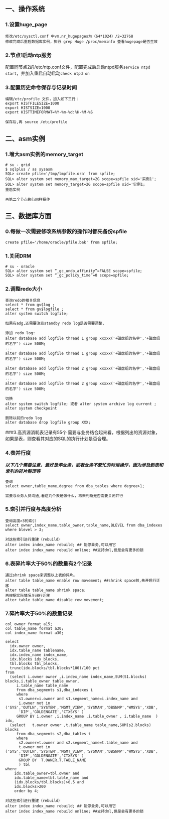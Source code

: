 ## 一、操作系统
### 1.设置huge_page
```
修改/etc/sysctl.conf 中vm.nr_hugepages为（64*1024）/2=32768
修改完成后重启数据库实例，执行 grep Huge /proc/meminfo 查看hugepage是否生效
```

### 2.节点1启动ntp服务

配置同节点2的/etc/ntp.conf文件，配置完成后启动ntpd服务`service ntpd start`，并加入重启自动启动`check ntpd on`


### 3.配置历史命令保存与记录时间
```
编辑/etc/profile 文件，加入如下三行：
export HISTFILESIZE=1000
export HISTSIZE=1000
export HISTTIMEFORMAT=%Y-%m-%d:%H-%M-%S

保存后,再 source /etc/profile
```

## 二、asm实例
### 1.增大asm实例的memory_target
```
# su - grid
$ sqlplus / as sysasm
SQL> create pfile='/tmp/lmpfile.ora' from spfile;
SQL> alter system set memory_max_target=2G scope=spfile sid='实例1';
SQL> alter system set memory_target=2G scope=spfile sid='实例1;
重启实例

再第二个节点执行同样操作
```

## 三、数据库方面
### 0.每做一次需要修改系统参数的操作时都先备份spfile
```
create pfile='/home/oracle/pfile.bak' from spfile;
```

### 1.关闭DRM
```
# su - oracle
SQL> alter system set “_gc_undo_affinity”=FALSE scope=spfile;
SQL> alter system set “_gc_policy_time”=0 scope=spfile;
```

### 2.调整redo大小
```
查询redo的相关信息
select * from gv$log ;
select * from gv$logfile ;
alter system switch logfile;

如果有adg,还需要注意standby redo log是否需要调整.

添加 redo log:
alter database add logfile thread 1 group xxxxx('+磁盘组的名字','+磁盘组的名字') size 500M;
...
alter database add logfile thread 1 group xxxxx('+磁盘组的名字','+磁盘组的名字') size 500M;

alter database add logfile thread 2 group xxxxx('+磁盘组的名字','+磁盘组的名字') size 500M;
...
alter database add logfile thread 2 group xxxxx('+磁盘组的名字','+磁盘组的名字') size 500M;

切换
alter system switch logfile; 或者 alter system archive log current ;
alter system checkpoint

删除以前的redo log
alter database drop logfile group XXX;
```

###3.高资源消耗表记录有55个
需要与业务结合起来看，根据列出的资源对象，如果是表，则查看其对应的SQL的执行计划是否合理。


### 4.表并行度
_**以下几个需要注意，最好是停业务，或者业务不繁忙的时候操作，因为涉及到表和索引的碎片整理等**_

```
查询
select owner,table_name,degree from dba_tables where degree>1;

需要与业务人员沟通,看这几个表是做什么，再来判断是否需要关闭并行
```

### 5.索引并行度与高度分析
```
查询高度>3的索引
select owner,index_name,table_owner,table_name,BLEVEL from dba_indexes where blevel > 3;

对这些索引进行重建（rebuild）
alter index index_name rebuild; ## 能停业务,可以用它
alter index index_name rebuild online; ##支持dml,但是会有更多的锁
```

### 6.表碎片率大于50%的数量有2个记录
```
通过shrink space来调整以上表的碎片。
alter table table_name enable row movement; ##shrink space前,先开启行迁移
alter table table_name shrink space;
再根据实际情况关闭行迁移
alter table table_name disable row movement;
```

### 7.碎片率大于50%的数量记录
```
col owner format a15;
col table_name format a30;
col index_name format a30;

select
  idx.owner owner,
  idx.table_name tablename,
  idx.index_name index_name,
  idx.blocks idx_blocks,
  tbl.blocks tbl_blocks,
  trunc(idx.blocks/tbl.blocks*100)/100 pct
from
  (select i.owner owner ,i.index_name index_name,SUM(S1.blocks) blocks,i.table_owner table_owner,
	 i.table_name table_name
	 from dba_segments s1,dba_indexes i
	 where
	  s1.owner=i.owner and s1.segment_name=i.index_name and
	  i.owner not in ('SYS','OUTLN','SYSTEM','MGMT_VIEW','SYSMAN','DBSNMP','WMSYS','XDB',
	  'DIP','GOLDENGATE','CTXSYS' )
	 GROUP BY i.owner ,i.index_name ,i.table_owner , i.table_name  ) idx,
  (select	t.owner owner ,t.table_name table_name,SUM(s2.blocks) blocks
	 from dba_segments s2,dba_tables t
	 where
	  s2.owner=t.owner and s2.segment_name=t.table_name and
	  t.owner not in ('SYS','OUTLN','SYSTEM','MGMT_VIEW','SYSMAN','DBSNMP','WMSYS','XDB',
	  'DIP','GOLDENGATE','CTXSYS' )
	  GROUP BY  T.OWNER,T.TABLE_NAME
	  ) tbl
where
	idx.table_owner=tbl.owner and
	idx.table_name=tbl.table_name and
	(idx.blocks/tbl.blocks)>0.5 and
	idx.blocks>200
	order by 4;

对这些索引进行重建（rebuild）
alter index index_name rebuild; ## 能停业务,可以用它
alter index index_name rebuild online; ##支持dml,但是会有更多的锁
```
